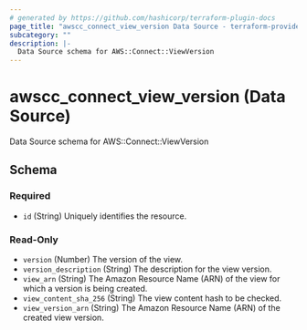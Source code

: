 ```yaml
---
# generated by https://github.com/hashicorp/terraform-plugin-docs
page_title: "awscc_connect_view_version Data Source - terraform-provider-awscc"
subcategory: ""
description: |-
  Data Source schema for AWS::Connect::ViewVersion
---
```


# awscc_connect_view_version (Data Source)

Data Source schema for AWS::Connect::ViewVersion



<!-- schema generated by tfplugindocs -->
## Schema

### Required

- `id` (String) Uniquely identifies the resource.

### Read-Only

- `version` (Number) The version of the view.
- `version_description` (String) The description for the view version.
- `view_arn` (String) The Amazon Resource Name (ARN) of the view for which a version is being created.
- `view_content_sha_256` (String) The view content hash to be checked.
- `view_version_arn` (String) The Amazon Resource Name (ARN) of the created view version.
